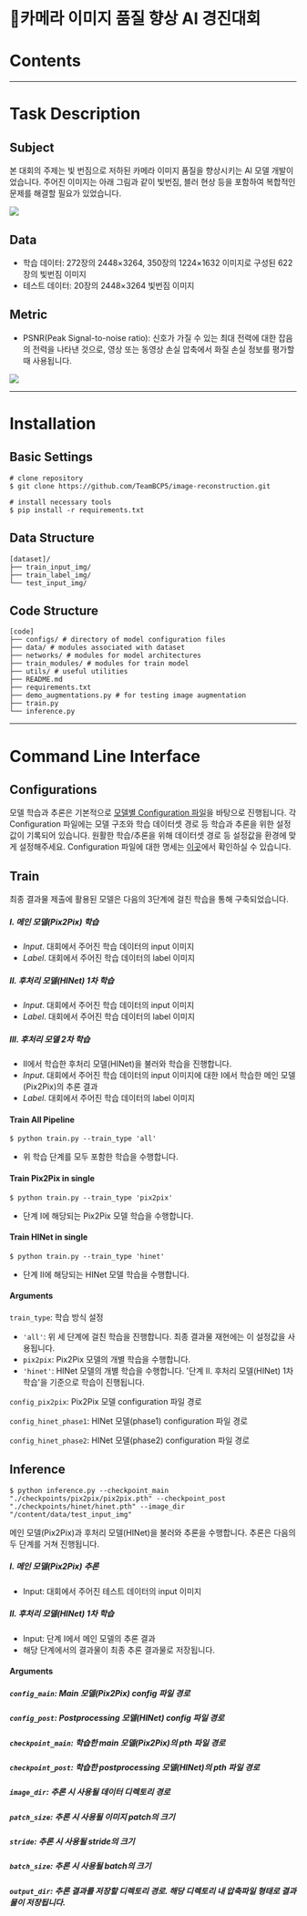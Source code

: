# 🌟카메라 이미지 품질 향상 AI 경진대회

# Contents



---



# Task Description

## Subject

본 대회의 주제는 빛 번짐으로 저하된 카메라 이미지 품질을 향상시키는 AI 모델 개발이었습니다. 주어진 이미지는 아래 그림과 같이 빛번짐, 블러 현상 등을 포함하여 복합적인 문제를 해결할 필요가 있었습니다.

![](https://github.com/iloveslowfood/today-I-learned/blob/main/images/image_sample_2.png?raw=true)





## Data

- 학습 데이터: 272장의 2448×3264, 350장의 1224×1632 이미지로 구성된 622장의 빛번짐 이미지
- 테스트 데이터: 20장의 2448×3264 빛번짐 이미지 



## Metric

- PSNR(Peak Signal-to-noise ratio): 신호가 가질 수 있는 최대 전력에 대한 잡음의 전력을 나타낸 것으로, 영상 또는 동영상 손실 압축에서 화질 손실 정보를 평가할때 사용됩니다.

![](https://github.com/iloveslowfood/today-I-learned/blob/main/images/psnr.png?raw=true)



---



# Installation

## Basic Settings

```shell
# clone repository
$ git clone https://github.com/TeamBCP5/image-reconstruction.git

# install necessary tools
$ pip install -r requirements.txt
```



## Data Structure

```shell
[dataset]/
├── train_input_img/
├── train_label_img/
└── test_input_img/
```



## Code Structure

```shell
[code]
├── configs/ # directory of model configuration files
├── data/ # modules associated with dataset
├── networks/ # modules for model architectures
├── train_modules/ # modules for train model
├── utils/ # useful utilities
├── README.md
├── requirements.txt
├── demo_augmentations.py # for testing image augmentation
├── train.py
└── inference.py
```



---



# Command Line Interface

## Configurations

모델 학습과 추론은 기본적으로 [모델별 Configuration 파일](https://github.com/TeamBCP5/image-reconstruction/tree/main/configs)을 바탕으로 진행됩니다. 각 Configuration 파일에는 모델 구조와 학습 데이터셋 경로 등 학습과 추론을 위한 설정값이 기록되어 있습니다. 원활한 학습/추론을 위해 데이터셋 경로 등 설정값을 환경에 맞게 설정해주세요. Configuration 파일에 대한 명세는 [이곳](https://github.com/TeamBCP5/image-reconstruction/blob/main/Configurations.md)에서 확인하실 수 있습니다.



## Train

최종 결과물 제출에 활용된 모델은 다음의 3단계에 걸친 학습을 통해 구축되었습니다. 

##### I. 메인 모델(Pix2Pix) 학습

- *Input*. 대회에서 주어진 학습 데이터의 input 이미지
- *Label*. 대회에서 주어진 학습 데이터의 label 이미지

##### II. 후처리 모델(HINet) 1차 학습

- *Input*. 대회에서 주어진 학습 데이터의 input 이미지
- *Label*. 대회에서 주어진 학습 데이터의 label 이미지

##### III. 후처리 모델 2차 학습

- II에서 학습한 후처리 모델(HINet)을 불러와 학습을 진행합니다.
- *Input*. 대회에서 주어진 학습 데이터의 input 이미지에 대한 I에서 학습한 메인 모델(Pix2Pix)의 추론 결과
- *Label*. 대회에서 주어진 학습 데이터의 label 이미지



#### Train All Pipeline

```shell
$ python train.py --train_type 'all'
```

- 위 학습 단계를 모두 포함한 학습을 수행합니다.

#### Train Pix2Pix in single

```shell
$ python train.py --train_type 'pix2pix'
```

- 단계 I에 해당되는 Pix2Pix 모델 학습을 수행합니다.

#### Train HINet in single

```shell
$ python train.py --train_type 'hinet'
```

- 단계 II에 해당되는 HINet 모델 학습을 수행합니다.



#### Arguments

`train_type`: 학습 방식 설정

- `'all'`: 위 세 단계에 걸친 학습을 진행합니다. 최종 결과물 재현에는 이 설정값을 사용됩니다.
- `pix2pix`: Pix2Pix 모델의 개별 학습을 수행합니다.
- `'hinet'`: HINet 모델의 개별 학습을 수행합니다. '단계 II. 후처리 모델(HINet) 1차 학습'을 기준으로 학습이 진행됩니다.

`config_pix2pix`: Pix2Pix 모델 configuration 파일 경로

`config_hinet_phase1`: HINet 모델(phase1) configuration 파일 경로

`config_hinet_phase2`: HINet 모델(phase2) configuration 파일 경로



## Inference

```shell
$ python inference.py --checkpoint_main "./checkpoints/pix2pix/pix2pix.pth" --checkpoint_post "./checkpoints/hinet/hinet.pth" --image_dir "/content/data/test_input_img"
```

메인 모델(Pix2Pix)과 후처리 모델(HINet)을 불러와 추론을 수행합니다. 추론은 다음의 두 단계를 거쳐 진행됩니다.

##### I. 메인 모델(Pix2Pix) 추론

- Input: 대회에서 주어진 테스트 데이터의 input 이미지

##### II. 후처리 모델(HINet) 1차 학습

- Input: 단계 I에서 메인 모델의 추론 결과
- 해당 단계에서의 결과물이 최종 추론 결과물로 저장됩니다.



#### Arguments

##### `config_main`: Main 모델(Pix2Pix) config 파일 경로

##### `config_post`: Postprocessing 모델(HINet) config 파일 경로

##### `checkpoint_main`: 학습한 main 모델(Pix2Pix)의 pth 파일 경로

##### `checkpoint_post`: 학습한 postprocessing 모델(HINet)의 pth 파일 경로

##### `image_dir`: 추론 시 사용될 데이터 디렉토리 경로

##### `patch_size`: 추론 시 사용될 이미지 patch의 크기

##### `stride`: 추론 시 사용될 stride의 크기

##### `batch_size`: 추론 시 사용될 batch의 크기

##### `output_dir`: 추론 결과를 저장할 디렉토리 경로. 해당 디렉토리 내 압축파일 형태로 결과물이 저장됩니다.

